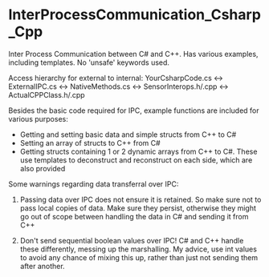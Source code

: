 # InterProcessCommunication_Csharp_Cpp
Inter Process Communication between C# and C++. 
Has various examples, including templates. 
No 'unsafe' keywords used.

Access hierarchy for external to internal:
YourCsharpCode.cs <-> ExternalIPC.cs <-> NativeMethods.cs <-> SensorInterops.h/.cpp <-> ActualCPPClass.h/.cpp

Besides the basic code required for IPC, example functions are included for various purposes:
- Getting and setting basic data and simple structs from C++ to C#
- Setting an array of structs to C++ from C#
- Getting structs containing 1 or 2 dynamic arrays from C++ to C#. 
  These use templates to deconstruct and reconstruct on each side, which are also provided

Some warnings regarding data transferral over IPC:
1. Passing data over IPC does not ensure it is retained. So make sure not to pass local copies of data. 
Make sure they persist, otherwise they might go out of scope between handling the data in C# and sending it from C++

2. Don't send sequential boolean values over IPC! C# and C++ handle these differently, messing up the marshalling. 
My advice, use int values to avoid any chance of mixing this up, rather than just not sending them after another.


